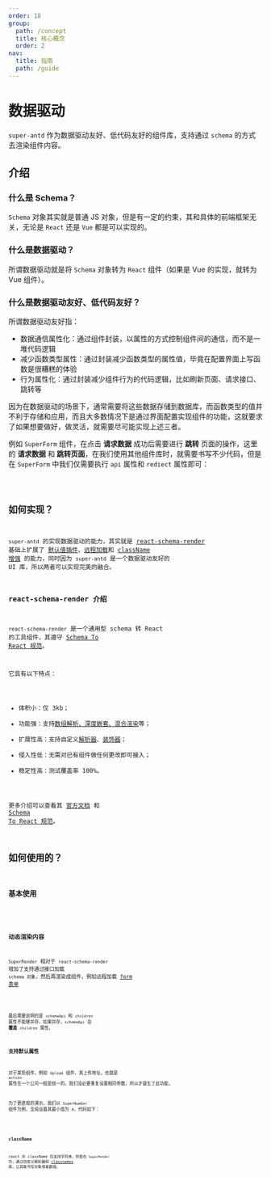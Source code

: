 ```yaml
---
order: 18
group:
  path: /concept
  title: 核心概念
  order: 2
nav:
  title: 指南
  path: /guide
---
```


# 数据驱动

`super-antd` 作为数据驱动友好、低代码友好的组件库，支持通过 `schema` 的方式去渲染组件内容。

## 介绍

### 什么是 Schema？

`Schema` 对象其实就是普通 JS 对象，但是有一定的约束，其和具体的前端框架无关，无论是 `React` 还是 `Vue` 都是可以实现的。

### 什么是数据驱动？

所谓数据驱动就是将 `Schema` 对象转为 `React` 组件（如果是 Vue 的实现，就转为 Vue 组件）。

### 什么是数据驱动友好、低代码友好？

所谓数据驱动友好指：

- 数据通信属性化：通过组件封装，以属性的方式控制组件间的通信，而不是一堆代码逻辑
- 减少函数类型属性：通过封装减少函数类型的属性值，毕竟在配置界面上写函数是很糟糕的体验
- 行为属性化：通过封装减少组件行为的代码逻辑，比如刷新页面、请求接口、跳转等

因为在数据驱动的场景下，通常需要将这些数据存储到数据库，而函数类型的值并不利于存储和应用，而且大多数情况下是通过界面配置实现组件的功能，这就要求了如果想要做好，做灵活，就需要尽可能实现上述三者。

例如 `SuperForm` 组件，在点击 **请求数据** 成功后需要进行 **跳转** 页面的操作，这里的 **请求数据** 和 **跳转页面**，在我们使用其他组件库时，就需要书写不少代码，但是在 `SuperForm` 中我们仅需要执行 `api` 属性和 `rediect` 属性即可：

<code src="./__demos__/schema/schema.tsx" />

## 如何实现？

`super-antd` 的实现数据驱动的能力，其实就是 [react-schema-render](https://dream2023.gitee.io/react-schema-render) 基础上扩展了 [默认值插件](#支持默认属性)、[远程加载](#动态渲染内容)和 [className 增强](#classname) 的能力，同时因为 `super-antd` 是一个数据驱动友好的 UI 库，所以两者可以实现完美的融合。

### react-schema-render 介绍

`react-schema-render` 是一个通用型 schema 转 React 的工具组件，其遵守 [Schema To React 规范](https://dream2023.gitee.io/react-schema-render/standard)。

它具有以下特点：

- 体积小：仅 3kb；
- 功能强：支持[数组解析、深度嵌套、混合渲染](https://dream2023.gitee.io/react-schema-render/usage)等；
- 扩展性高：支持自定义[解析器](https://dream2023.gitee.io/react-schema-render/parser)、[装饰器](https://dream2023.gitee.io/react-schema-render/decorator)；
- 侵入性低：无需对已有组件做任何更改即可接入；
- 稳定性高：测试覆盖率 100%。

更多介绍可以查看其 [官方文档](https://dream2023.gitee.io/react-schema-render/) 和 [Schema To React 规范](https://dream2023.gitee.io/react-schema-render/standard)。

## 如何使用的？

### 基本使用

<code src="./__demos__/schema/basic.tsx" />

### 动态渲染内容

`SuperRender` 相对于 `react-schema-render` 增加了支持通过接口加载 `schema 对象`，然后再渲染成组件，例如远程加载 [form 表单](https://www.fastmock.site/mock/3bff4788a9dad8a803681a2bca5f9cae/api/form)

<code src="./__demos__/schema/remote.tsx" />

最后需要说明的是 `schemaApi` 和 `children` 属性不能够并存，如果并存，`schemaApi` 会 **覆盖** `children` 属性。

### 支持默认属性

对于某些组件，例如 `Upload` 组件，其上传地址，也就是 `action` 属性在一个公司一般是统一的，我们没必要重复设置相同参数，所以才诞生了此功能。

为了更直观的演示，我们以 `SuperNumber` 组件为例，全局设置其最小值为 `0`，代码如下：

<code src="./__demos__/schema/attrs.tsx" />

### className

react 中 className 仅支持字符串，但是在 `SuperRender` 中，通过自定义解析器和 [classnames](https://www.npmjs.com/package/classnames) 库，让其能书写对象或者数组。

<code src="./__demos__/schema/className.tsx" />
